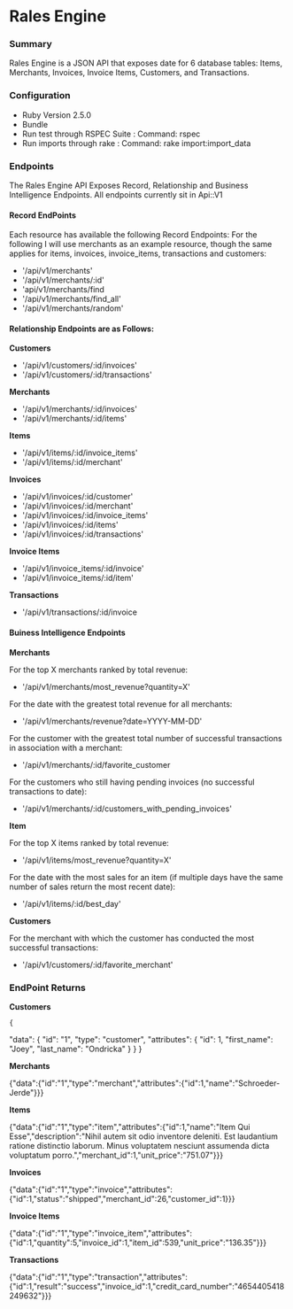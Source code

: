 # Rales Engine

### Summary
Rales Engine is a JSON API that exposes date for 6 database tables: Items, Merchants, Invoices, Invoice Items, Customers, and Transactions. 

### Configuration
+ Ruby Version 2.5.0
+ Bundle
+ Run test through RSPEC Suite : Command: rspec
+ Run imports through rake : Command: rake import:import_data

### Endpoints
The Rales Engine API Exposes Record, Relationship and Business Intelligence Endpoints. All endpoints currently sit in Api::V1

#### __Record EndPoints__
Each resource has available the following Record Endpoints:
For the following I will use merchants as an example resource, though the same applies for items, invoices, invoice_items, transactions and customers:

* '/api/v1/merchants'
* '/api/v1/merchants/:id'
* 'api/v1/merchants/find
* '/api/v1/merchants/find_all'
* '/api/v1/merchants/random'

#### __Relationship Endpoints are as Follows:__

__Customers__
* '/api/v1/customers/:id/invoices'
* '/api/v1/customers/:id/transactions'

__Merchants__
* '/api/v1/merchants/:id/invoices'
* '/api/v1/merchants/:id/items'

__Items__
* '/api/v1/items/:id/invoice_items'
* '/api/v1/items/:id/merchant'

__Invoices__
* '/api/v1/invoices/:id/customer'
* '/api/v1/invoices/:id/merchant'
* '/api/v1/invoices/:id/invoice_items'
* '/api/v1/invoices/:id/items'
* '/api/v1/invoices/:id/transactions'

__Invoice Items__
* '/api/v1/invoice_items/:id/invoice'
* '/api/v1/invoice_items/:id/item'

__Transactions__
* '/api/v1/transactions/:id/invoice

#### __Buiness Intelligence Endpoints__

__Merchants__

For the top X merchants ranked by total revenue: 
* '/api/v1/merchants/most_revenue?quantity=X'

For the date with the greatest total revenue for all merchants:
* '/api/v1/merchants/revenue?date=YYYY-MM-DD'

For the customer with the greatest total number of successful transactions in association with a merchant:
* '/api/v1/merchants/:id/favorite_customer

For the customers who still having pending invoices (no successful transactions to date):
* '/api/v1/merchants/:id/customers_with_pending_invoices'

__Item__

For the top X items ranked by total revenue:
* '/api/v1/items/most_revenue?quantity=X'

For the date with the most sales for an item (if multiple days have the same number of sales return the most recent date):
* '/api/v1/items/:id/best_day'

__Customers__

For the merchant with which the customer has conducted the most successful transactions:
* '/api/v1/customers/:id/favorite_merchant'




### EndPoint Returns


__Customers__

    {
  "data": {
    "id": "1",
    "type": "customer",
    "attributes": {
      "id": 1,
      "first_name": "Joey",
      "last_name": "Ondricka"
    }
  }
}

__Merchants__ 

{"data":{"id":"1","type":"merchant","attributes":{"id":1,"name":"Schroeder-Jerde"}}}

__Items__

{"data":{"id":"1","type":"item","attributes":{"id":1,"name":"Item Qui Esse","description":"Nihil autem sit odio inventore deleniti. Est laudantium ratione distinctio laborum. Minus voluptatem nesciunt assumenda dicta voluptatum porro.","merchant_id":1,"unit_price":"751.07"}}}

__Invoices__

{"data":{"id":"1","type":"invoice","attributes":{"id":1,"status":"shipped","merchant_id":26,"customer_id":1}}} 

__Invoice Items__

{"data":{"id":"1","type":"invoice_item","attributes":{"id":1,"quantity":5,"invoice_id":1,"item_id":539,"unit_price":"136.35"}}} 

__Transactions__
 
{"data":{"id":"1","type":"transaction","attributes":{"id":1,"result":"success","invoice_id":1,"credit_card_number":"4654405418249632"}}} 






